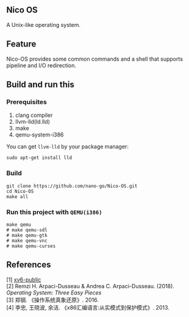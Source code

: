 ## Nico OS
A Unix-like operating system.

## Feature
Nico-OS provides some common commands and a shell that supports pipeline and I/O redirection.

## Build and run this

### Prerequisites
1. clang compiler
2. llvm-lld(ld.lld)
3. make
4. qemu-system-i386

You can get `llvm-lld` by your package manager:
``` shell
sudo apt-get install lld
```

### Build
```
git clone https://github.com/nano-go/Nico-OS.git
cd Nico-OS
make all
```

### Run this project with `QEMU(i386)`
```
make qemu
# make qemu-sdl
# make qemu-gtk
# make qemu-vnc
# make qemu-curses
```

## References
[1] [xv6-public](https://github.com/mit-pdos/xv6-public)  
[2] Remzi H. Arpaci-Dusseau & Andrea C. Arpaci-Dusseau. (2018). *Operating System: Three Easy Pieces*  
[3] 郑钢. 《操作系统真象还原》. 2016.  
[4] 李忠, 王晓波, 余洁. 《x86汇编语言:从实模式到保护模式》. 2013.